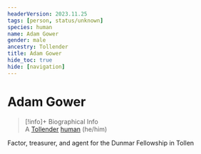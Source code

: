 ```yaml
---
headerVersion: 2023.11.25
tags: [person, status/unknown]
species: human
name: Adam Gower
gender: male
ancestry: Tollender
title: Adam Gower
hide_toc: true
hide: [navigation]
---
```

# Adam Gower
>[!info]+ Biographical Info  
> A [Tollender](<../../gazetteer/western-green-sea/tollen/tollen.md>) [human](<../../species/humans/humans.md>) (he/him)

Factor, treasurer, and agent for the Dunmar Fellowship in Tollen